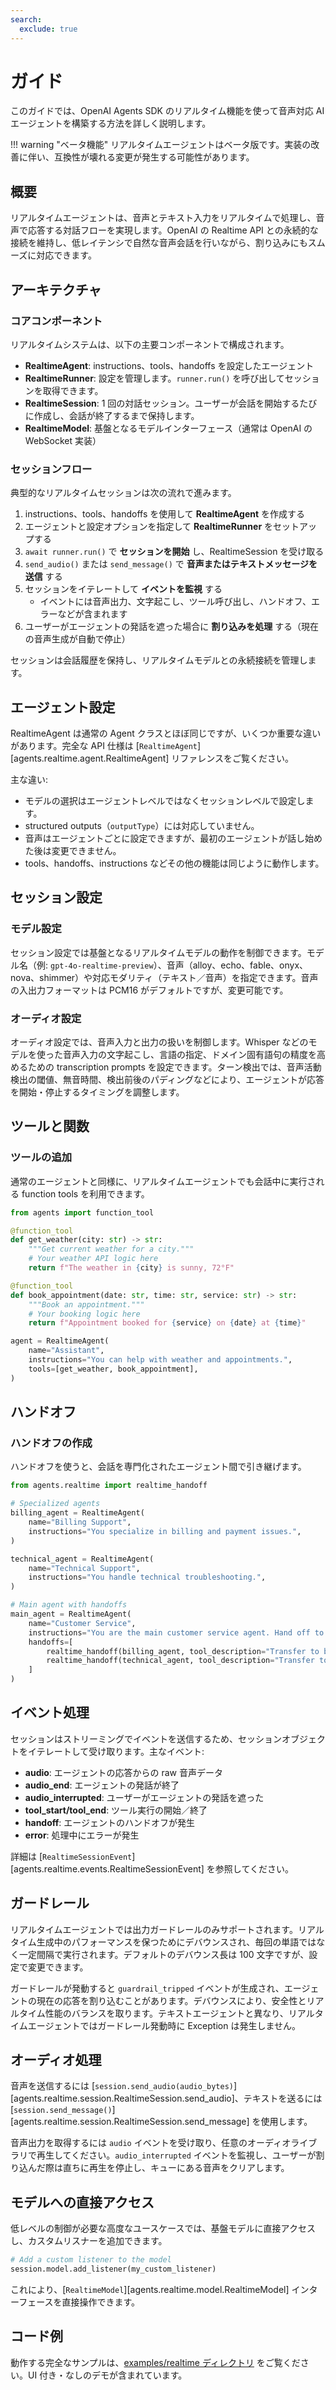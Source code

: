 ```yaml
---
search:
  exclude: true
---
```

# ガイド

このガイドでは、OpenAI Agents SDK のリアルタイム機能を使って音声対応 AI エージェントを構築する方法を詳しく説明します。

!!! warning "ベータ機能"
リアルタイムエージェントはベータ版です。実装の改善に伴い、互換性が壊れる変更が発生する可能性があります。

## 概要

リアルタイムエージェントは、音声とテキスト入力をリアルタイムで処理し、音声で応答する対話フローを実現します。OpenAI の Realtime API との永続的な接続を維持し、低レイテンシで自然な音声会話を行いながら、割り込みにもスムーズに対応できます。

## アーキテクチャ

### コアコンポーネント

リアルタイムシステムは、以下の主要コンポーネントで構成されます。

- **RealtimeAgent**: instructions、tools、handoffs を設定したエージェント  
- **RealtimeRunner**: 設定を管理します。`runner.run()` を呼び出してセッションを取得できます。  
- **RealtimeSession**: 1 回の対話セッション。ユーザーが会話を開始するたびに作成し、会話が終了するまで保持します。  
- **RealtimeModel**: 基盤となるモデルインターフェース（通常は OpenAI の WebSocket 実装）

### セッションフロー

典型的なリアルタイムセッションは次の流れで進みます。

1. instructions、tools、handoffs を使用して **RealtimeAgent** を作成する  
2. エージェントと設定オプションを指定して **RealtimeRunner** をセットアップする  
3. `await runner.run()` で **セッションを開始** し、RealtimeSession を受け取る  
4. `send_audio()` または `send_message()` で **音声またはテキストメッセージを送信** する  
5. セッションをイテレートして **イベントを監視** する  
   - イベントには音声出力、文字起こし、ツール呼び出し、ハンドオフ、エラーなどが含まれます  
6. ユーザーがエージェントの発話を遮った場合に **割り込みを処理** する（現在の音声生成が自動で停止）

セッションは会話履歴を保持し、リアルタイムモデルとの永続接続を管理します。

## エージェント設定

RealtimeAgent は通常の Agent クラスとほぼ同じですが、いくつか重要な違いがあります。完全な API 仕様は [`RealtimeAgent`][agents.realtime.agent.RealtimeAgent] リファレンスをご覧ください。

主な違い:

- モデルの選択はエージェントレベルではなくセッションレベルで設定します。  
- structured outputs（`outputType`）には対応していません。  
- 音声はエージェントごとに設定できますが、最初のエージェントが話し始めた後は変更できません。  
- tools、handoffs、instructions などその他の機能は同じように動作します。  

## セッション設定

### モデル設定

セッション設定では基盤となるリアルタイムモデルの動作を制御できます。モデル名（例: `gpt-4o-realtime-preview`）、音声（alloy、echo、fable、onyx、nova、shimmer）や対応モダリティ（テキスト／音声）を指定できます。音声の入出力フォーマットは PCM16 がデフォルトですが、変更可能です。

### オーディオ設定

オーディオ設定では、音声入力と出力の扱いを制御します。Whisper などのモデルを使った音声入力の文字起こし、言語の指定、ドメイン固有語句の精度を高めるための transcription prompts を設定できます。ターン検出では、音声活動検出の閾値、無音時間、検出前後のパディングなどにより、エージェントが応答を開始・停止するタイミングを調整します。

## ツールと関数

### ツールの追加

通常のエージェントと同様に、リアルタイムエージェントでも会話中に実行される function tools を利用できます。

```python
from agents import function_tool

@function_tool
def get_weather(city: str) -> str:
    """Get current weather for a city."""
    # Your weather API logic here
    return f"The weather in {city} is sunny, 72°F"

@function_tool
def book_appointment(date: str, time: str, service: str) -> str:
    """Book an appointment."""
    # Your booking logic here
    return f"Appointment booked for {service} on {date} at {time}"

agent = RealtimeAgent(
    name="Assistant",
    instructions="You can help with weather and appointments.",
    tools=[get_weather, book_appointment],
)
```

## ハンドオフ

### ハンドオフの作成

ハンドオフを使うと、会話を専門化されたエージェント間で引き継げます。

```python
from agents.realtime import realtime_handoff

# Specialized agents
billing_agent = RealtimeAgent(
    name="Billing Support",
    instructions="You specialize in billing and payment issues.",
)

technical_agent = RealtimeAgent(
    name="Technical Support",
    instructions="You handle technical troubleshooting.",
)

# Main agent with handoffs
main_agent = RealtimeAgent(
    name="Customer Service",
    instructions="You are the main customer service agent. Hand off to specialists when needed.",
    handoffs=[
        realtime_handoff(billing_agent, tool_description="Transfer to billing support"),
        realtime_handoff(technical_agent, tool_description="Transfer to technical support"),
    ]
)
```

## イベント処理

セッションはストリーミングでイベントを送信するため、セッションオブジェクトをイテレートして受け取ります。主なイベント:

- **audio**: エージェントの応答からの raw 音声データ  
- **audio_end**: エージェントの発話が終了  
- **audio_interrupted**: ユーザーがエージェントの発話を遮った  
- **tool_start/tool_end**: ツール実行の開始／終了  
- **handoff**: エージェントのハンドオフが発生  
- **error**: 処理中にエラーが発生  

詳細は [`RealtimeSessionEvent`][agents.realtime.events.RealtimeSessionEvent] を参照してください。

## ガードレール

リアルタイムエージェントでは出力ガードレールのみサポートされます。リアルタイム生成中のパフォーマンスを保つためにデバウンスされ、毎回の単語ではなく一定間隔で実行されます。デフォルトのデバウンス長は 100 文字ですが、設定で変更できます。

ガードレールが発動すると `guardrail_tripped` イベントが生成され、エージェントの現在の応答を割り込むことがあります。デバウンスにより、安全性とリアルタイム性能のバランスを取ります。テキストエージェントと異なり、リアルタイムエージェントではガードレール発動時に Exception は発生しません。

## オーディオ処理

音声を送信するには [`session.send_audio(audio_bytes)`][agents.realtime.session.RealtimeSession.send_audio]、テキストを送るには [`session.send_message()`][agents.realtime.session.RealtimeSession.send_message] を使用します。

音声出力を取得するには `audio` イベントを受け取り、任意のオーディオライブラリで再生してください。`audio_interrupted` イベントを監視し、ユーザーが割り込んだ際は直ちに再生を停止し、キューにある音声をクリアします。

## モデルへの直接アクセス

低レベルの制御が必要な高度なユースケースでは、基盤モデルに直接アクセスし、カスタムリスナーを追加できます。

```python
# Add a custom listener to the model
session.model.add_listener(my_custom_listener)
```

これにより、[`RealtimeModel`][agents.realtime.model.RealtimeModel] インターフェースを直接操作できます。

## コード例

動作する完全なサンプルは、[examples/realtime ディレクトリ](https://github.com/openai/openai-agents-python/tree/main/examples/realtime) をご覧ください。UI 付き・なしのデモが含まれています。